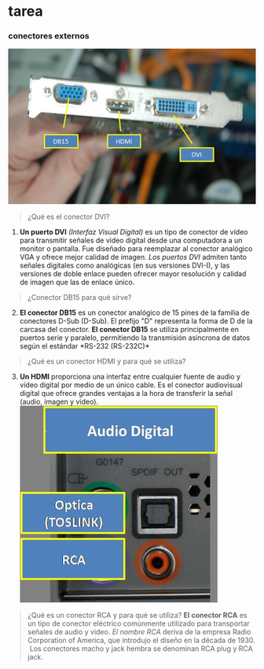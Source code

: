 # tarea 
### conectores externos 
![MI IMAGEN FAVORITA](./img.1/2025.jpg) 
>¿Qué es el conector DVI?
1. **Un puerto DVI** _(Interfaz Visual Digital)_ es un tipo de conector de vídeo para transmitir señales de video digital desde una computadora a un monitor o pantalla. Fue diseñado para reemplazar al conector analógico VGA y ofrece mejor calidad de imagen. _Los puertos DVI_ admiten tanto señales digitales como analógicas (en sus versiones DVI-I), y las versiones de doble enlace pueden ofrecer mayor resolución y calidad de imagen que las de enlace único.
>¿Conector DB15 para qué sirve? 
2. **El conector DB15** es un conector analógico de 15 pines de la familia de conectores D-Sub (D-Sub). El prefijo "D" representa la forma de D de la carcasa del conector. **El conector DB15** se utiliza principalmente en puertos serie y paralelo, permitiendo la transmisión asíncrona de datos según el estándar \*RS-232 (RS-232C)\* 

>¿Qué es un conector HDMI y para qué se utiliza?
3. **Un HDMI** proporciona una interfaz entre cualquier fuente de audio y vídeo digital por medio de un único cable. Es el conector audiovisual digital que ofrece grandes ventajas a la hora de transferir la señal (audio, imagen y video).
![MI IMAGEN FAVORITA](./img.1/2026.jpg)

>¿Qué es un conector RCA y para qué se utiliza?
**El conector RCA** es un tipo de conector eléctrico comúnmente utilizado para transportar señales de audio y video. *El nombre RCA* deriva de la empresa Radio Corporation of America, que introdujo el diseño en la década de 1930. ​ Los conectores macho y jack hembra se denominan RCA plug y RCA jack.
